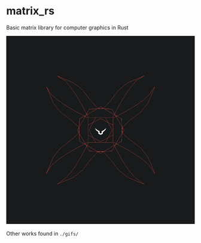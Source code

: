 # matrix_rs
Basic matrix library for computer graphics in Rust

![Final Image](./gifs/geass.gif)

Other works found in `./gifs/`


